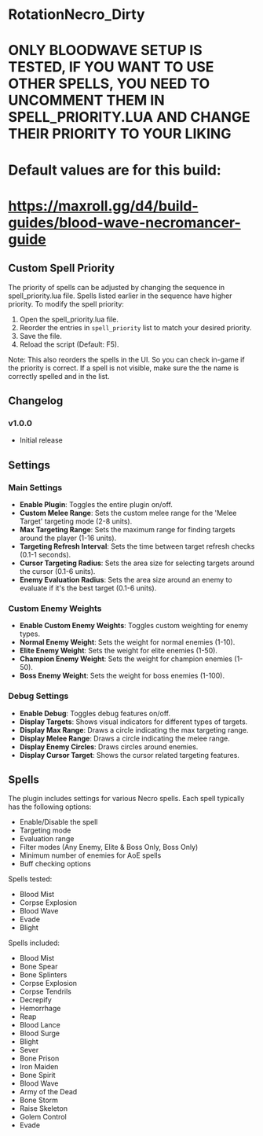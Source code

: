 # RotationNecro_Dirty

# ONLY BLOODWAVE SETUP IS TESTED, IF YOU WANT TO USE OTHER SPELLS, YOU NEED TO UNCOMMENT THEM IN SPELL_PRIORITY.LUA AND CHANGE THEIR PRIORITY TO YOUR LIKING

# Default values are for this build:
# https://maxroll.gg/d4/build-guides/blood-wave-necromancer-guide

## Custom Spell Priority

The priority of spells can be adjusted by changing the sequence in spell_priority.lua file. Spells listed earlier in the sequence have higher priority. To modify the spell priority:

1. Open the spell_priority.lua file.
2. Reorder the entries in `spell_priority` list to match your desired priority.
3. Save the file.
4. Reload the script (Default: F5).

Note: This also reorders the spells in the UI. So you can check in-game if the priority is correct. If a spell is not visible, make sure the the name is correctly spelled and in the list.

## Changelog
### v1.0.0
- Initial release

## Settings

### Main Settings

- **Enable Plugin**: Toggles the entire plugin on/off.
- **Custom Melee Range**: Sets the custom melee range for the 'Melee Target' targeting mode (2-8 units).
- **Max Targeting Range**: Sets the maximum range for finding targets around the player (1-16 units).
- **Targeting Refresh Interval**: Sets the time between target refresh checks (0.1-1 seconds).
- **Cursor Targeting Radius**: Sets the area size for selecting targets around the cursor (0.1-6 units).
- **Enemy Evaluation Radius**: Sets the area size around an enemy to evaluate if it's the best target (0.1-6 units).

### Custom Enemy Weights

- **Enable Custom Enemy Weights**: Toggles custom weighting for enemy types.
- **Normal Enemy Weight**: Sets the weight for normal enemies (1-10).
- **Elite Enemy Weight**: Sets the weight for elite enemies (1-50).
- **Champion Enemy Weight**: Sets the weight for champion enemies (1-50).
- **Boss Enemy Weight**: Sets the weight for boss enemies (1-100).

### Debug Settings

- **Enable Debug**: Toggles debug features on/off.
- **Display Targets**: Shows visual indicators for different types of targets.
- **Display Max Range**: Draws a circle indicating the max targeting range.
- **Display Melee Range**: Draws a circle indicating the melee range.
- **Display Enemy Circles**: Draws circles around enemies.
- **Display Cursor Target**: Shows the cursor related targeting features.

## Spells

The plugin includes settings for various Necro spells. Each spell typically has the following options:

- Enable/Disable the spell
- Targeting mode
- Evaluation range
- Filter modes (Any Enemy, Elite & Boss Only, Boss Only)
- Minimum number of enemies for AoE spells
- Buff checking options

Spells tested:

- Blood Mist
- Corpse Explosion
- Blood Wave
- Evade
- Blight


Spells included:

- Blood Mist
- Bone Spear
- Bone Splinters
- Corpse Explosion
- Corpse Tendrils
- Decrepify
- Hemorrhage
- Reap
- Blood Lance
- Blood Surge
- Blight
- Sever
- Bone Prison
- Iron Maiden
- Bone Spirit
- Blood Wave
- Army of the Dead
- Bone Storm
- Raise Skeleton
- Golem Control
- Evade